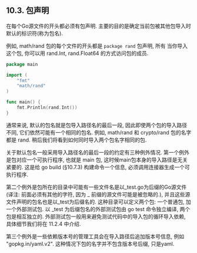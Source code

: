 ## 10.3. 包声明

在每个Go源文件的开头都必须有包声明. 主要的目的是确定当前包被其他包导入时默认的标识符(称为包名).

例如, math/rand 包的每个文件的开头都是 `package rand` 包声明, 所有 当你导入这个包, 你可以用 rand.Int, rand.Float64 的方式访问包的成员.

```Go
package main

import (
	"fmt"
	"math/rand"
)

func main() {
	fmt.Println(rand.Int())
}
```

通常来说, 默认的包名就是包导入路径名的最后一段, 因此即使两个包的导入路径不同, 它们依然可能有一个相同的包名. 例如, math/rand 和 crypto/rand 包的名字都是 rand. 稍后我们将看到如何同时导入两个包名字相同的包.

关于默认包名一般采用导入路径名的最后一段的约定有三种例外情况. 第一个例外是包对应一个可执行程序, 也就是 main 包, 这时候main包本身的导入路径是无关紧要的. 这是给 go build (§10.7.3) 构建命令一个信息, 必须调用连接器生成一个可执行程序.

第二个例外是包所在的目录中可能有一些文件名是以_test.go为后缀的Go源文件(译注: 前面必须有其他的字符, 因为 _ 前缀的源文件可能是被忽略的.), 并且这些源文件声明的包名也是以_test为后缀名的. 这种目录可以定义两个包: 一个普通包, 加一个外部测试包. 以 _test 为后缀包名的外部测试包由 go test 命令独立编译, 两个包是相互独立的. 外部测试包一般用来避免测试代码中的导入包的循环导入依赖, 具体细节我们将在 11.2.4 中介绍.

第三个例外是一些依赖版本号的管理工具会在导入路径后追加版本号信息, 例如 "gopkg.in/yaml.v2". 这种情况下包的名字并不包含版本号后缀, 只是yaml.

